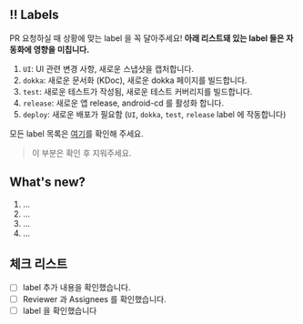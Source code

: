 ## ‼️ Labels

PR 요청하실 때 상황에 맞는 label 을 꼭 달아주세요! **아래 리스트돼 있는 label 들은 자동화에 영향을 미칩니다.**

1. `UI`: UI 관련 변경 사항, 새로운 스냅샷을 캡처합니다.
2. `dokka`: 새로운 문서화 (KDoc), 새로운 dokka 페이지를 빌드합니다.
3. `test`: 새로운 테스트가 작성됨, 새로운 테스트 커버리지를 빌드합니다.
4. `release`: 새로운 앱 release, android-cd 를 활성화 합니다.
5. `deploy`: 새로운 배포가 필요함 (`UI`, `dokka`, `test`, `release` label 에 작동합니다)

모든 label 목록은 [여기](https://github.com/sungbinland/duckie-quack-quack/labels)를 확인해 주세요.

> 이 부분은 확인 후 지워주세요.

## What's new?

1. ...
2. ...
3. ...
4. ...

## 체크 리스트

- [ ] label 추가 내용을 확인했습니다.
- [ ] Reviewer 과 Assignees 를 확인했습니다.
- [ ] label 을 확인했습니다
